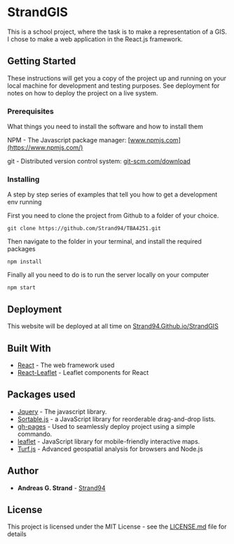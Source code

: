 # StrandGIS

This is a school project, where the task is to make a representation of a GIS. I chose to make a web application in the React.js framework.

## Getting Started

These instructions will get you a copy of the project up and running on your local machine for development and testing purposes. See deployment for notes on how to deploy the project on a live system.

### Prerequisites

What things you need to install the software and how to install them

NPM - The Javascript package manager: [www.npmjs.com](https://www.npmjs.com/)

git - Distributed version control system: [git-scm.com/download](https://git-scm.com/downloads)


### Installing

A step by step series of examples that tell you how to get a development env running

First you need to clone the project from Github to a folder of your choice.

```
git clone https://github.com/Strand94/TBA4251.git
```
Then navigate to the folder in your terminal, and install the required packages

```
npm install
```
Finally all you need to do is to run the server locally on your computer

```
npm start
```


## Deployment

This website will be deployed at all time on [Strand94.Github.io/StrandGIS](https://strand94.github.io/StrandGIS)

## Built With

* [React](https://reactjs.org/docs/getting-started.html) - The web framework used
* [React-Leaflet](https://react-leaflet.js.org/) - Leaflet components for React

## Packages used
* [Jquery](https://jquery.com/) - The javascript library.
* [Sortable.js](https://github.com/RubaXa/Sortable) - a JavaScript library for reorderable drag-and-drop lists.
* [gh-pages](https://www.npmjs.com/package/gh-pages/) - Used to seamlessly deploy project using a simple commando.
* [leaflet](https://leafletjs.com/download.html) -  JavaScript library for mobile-friendly interactive maps.
* [Turf.js](http://turfjs.org/) -  Advanced geospatial analysis for browsers and Node.js



## Author

* **Andreas G. Strand** - [Strand94](https://github.com/Strand94)

## License

This project is licensed under the MIT License - see the [LICENSE.md](LICENSE.md) file for details
